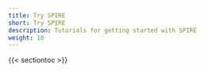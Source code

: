 ```yaml
---
title: Try SPIRE
short: Try SPIRE
description: Tutorials for getting started with SPIRE
weight: 10
---
```


{{< sectiontoc >}}